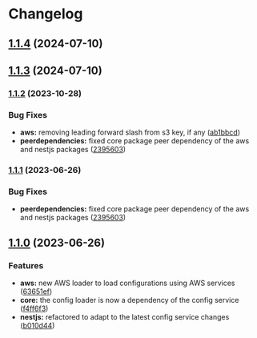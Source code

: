 # Changelog

## [1.1.4](https://github.com/rmolinamir/config-service/compare/@config-service/nestjs-v1.1.3...${npm.name}-v1.1.4) (2024-07-10)

## [1.1.3](https://github.com/rmolinamir/config-service/compare/@config-service/nestjs-v1.1.2...${npm.name}-v1.1.3) (2024-07-10)

### [1.1.2](https://github.com/rmolinamir/config-service/compare/@config-service/nestjs-v1.1.0...${npm.name}-v1.1.2) (2023-10-28)


### Bug Fixes

* **aws:** removing leading forward slash from s3 key, if any ([ab1bbcd](https://github.com/rmolinamir/config-service/commit/ab1bbcd141c442d4393e66d4a43ef4f9ce5d1f53))
* **peerdependencies:** fixed core package peer dependency of the aws and nestjs packages ([2395603](https://github.com/rmolinamir/config-service/commit/239560349d98b3769484b8eba8206e908454f2fa))

### [1.1.1](https://github.com/rmolinamir/config-service/compare/@config-service/nestjs-v1.1.0...${npm.name}-v1.1.1) (2023-06-26)


### Bug Fixes

* **peerdependencies:** fixed core package peer dependency of the aws and nestjs packages ([2395603](https://github.com/rmolinamir/config-service/commit/239560349d98b3769484b8eba8206e908454f2fa))

## [1.1.0](https://github.com/rmolinamir/config-service/compare/@config-service/nestjs-v1.0.3...${npm.name}-v1.1.0) (2023-06-26)


### Features

* **aws:** new AWS loader to load configurations using AWS services ([63651ef](https://github.com/rmolinamir/config-service/commit/63651ef0fd612af10385ab807f41e79b31128657))
* **core:** the config loader is now a dependency of the config service ([f4ff6f3](https://github.com/rmolinamir/config-service/commit/f4ff6f33121131ccd9d42bdea46bb30c2aa024dd))
* **nestjs:** refactored to adapt to the latest config service changes ([b010d44](https://github.com/rmolinamir/config-service/commit/b010d4487fec66e00556f9f236335c0159430d30))
